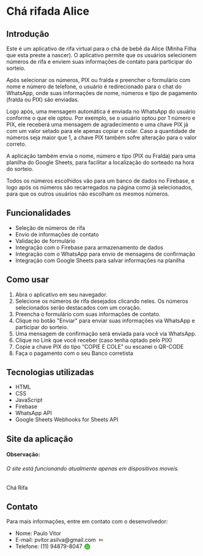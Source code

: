 <h1>Chá rifada Alice</h1>
<h2>Introdução</h2>
<p>
    Este é um aplicativo de rifa virtual para o chá de bebê da Alice (Minha Filha
    que esta preste a nascer). O aplicativo permite que os usuários selecionem
    números de rifa e enviem suas informações de contato para participar do
    sorteio.
</p>
<p>
    Após selecionar os números, PIX ou fralda e preencher o formulário com nome e
    número de telefone, o usuário é redirecionado para o chat do WhatsApp, onde
    suas informações de nome, números e tipo de pagamento (fralda ou PIX) são
    enviadas.
</p>
<p>
    Logo após, uma mensagem automática é enviada no WhatsApp do usuário conforme o
    que ele optou. Por exemplo, se o usuário optou por 1 número e PIX, ele
    receberá uma mensagem de agradecimento e uma chave PIX já com um valor setado
    para ele apenas copiar e colar. Caso a quantidade de números seja maior que 1,
    a chave PIX também sofre alteração para o valor correto.
</p>
<p>
    A aplicação também envia o nome, número e tipo (PIX ou Fralda) para uma
    planilha do Google Sheets, para facilitar a localização do sorteado na hora do
    sorteio.
</p>
<p>
    Todos os números escolhidos vão para um banco de dados no Firebase, e logo
    após os números são recarregados na página como já selecionados, para que os
    outros usuários não escolham os mesmos números.
</p>
<h2>Funcionalidades</h2>
<ul>
    <li>Seleção de números de rifa</li>
    <li>Envio de informações de contato</li>
    <li>Validação de formulário</li>
    <li>Integração com o Firebase para armazenamento de dados</li>
    <li>Integração com o WhatsApp para envio de mensagens de confirmação</li>
    <li>Integração com Google Sheets para salvar informações na planilha</li>
</ul>
<h2>Como usar</h2>
<ol>
    <li>Abra o aplicativo em seu navegador.</li>
    <li>
        Selecione os números de rifa desejados clicando neles. Os números
        selecionados serão destacados com um coração.
    </li>
    <li>Preencha o formulário com suas informações de contato.</li>
    <li>
        Clique no botão "Enviar" para enviar suas informações via WhatsApp e
        participar do sorteio.
    </li>
    <li>Uma mensagem de confirmação será enviada para você via WhatsApp.</li>
    <li>Clique no Link que você receber (caso tenha optado pelo PIX)</li>
    <li>Copie a chave PIX do tipo “COPIE E COLE” ou escanei o QR-CODE</li>
    <li>Faça o pagamento com o seu Banco corretista</li>
</ol>
<h2>Tecnologias utilizadas</h2>
<ul>
    <li>HTML</li>
    <li>CSS</li>
    <li>JavaScript</li>
    <li>Firebase</li>
    <li>WhatsApp API</li>
    <li>Google Sheets Webhooks for Sheets API</li>
</ul>
<h2>Site da aplicação</h2>
<h4>Observação:</h4>
<h6>O site está funcionando atualmente apenas em dispositivos moveis.</h6>
<a href="https://pallovitor.github.io/cha-rifa-alice/" style="text-decoration:none;">Chá Rifa</a>
<h2>Contato</h2>
<p>Para mais informações, entre em contato com o desenvolvedor:</p>
<ul>
    <li>Nome: Paulo Vitor</li>
    <li>
        E-mail: pvitor.asilva@gmail.com <a href="mailto:pvitor.asilva@gmail.com" style="text-decoration:none;"><img
                src="./assets/gmail.webp" alt="gmail-logo"
                style="height: 15px; width: 15; position: absolute; margin: 2px 0 0 6px; "></a>
    </li>
    <li>Telefone: (11) 94879-8047 <a href="https://api.whatsapp.com/send?phone=5511948798047&text=Olá! Paulo tudo bem?"
            target="_blank" style="text-decoration:none; "> <img src="./assets/whatsApp.png" alt="logo-whatsapp"
                style="height: 15px; width: 15; position: absolute; margin: 2px 0 0 6px;" /></a></li>
</ul>
